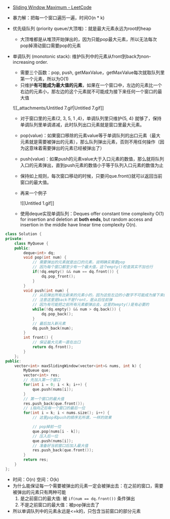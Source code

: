 - [Sliding Window Maximum - LeetCode](https://leetcode.com/problems/sliding-window-maximum/description/)
- 暴力解：把每一个窗口遍历一遍，时间O(n * k)
- 优先级队列 (priority queue/大顶堆)：就是最大元素永远为root的heap
    - 大顶堆都是从堆顶开始弹出的，因为只能pop最大元素，所以无法每次pop掉滑动窗口需要pop的元素
- 单调队列 (monotonic stack): 维护队列中的元素从front到back为non-increasing order. 
    
    - 需要三个函数：pop, push, getMaxValue，getMaxValue每次就取队列里第一个元素，所以为O(1)
    - 只维护**有可能成为最大值的元素**，如果在一个窗口中，左边的元素比一个右边的元素小，那左边的这个元素就不可能成为接下来任何一个窗口的最大值
    
    ![[_attachments/Untitled 7.gif|Untitled 7.gif]]
    
    - 对于窗口里的元素{2, 3, 5, 1 ,4}，单调队列里只维护{5, 4} 就够了，保持单调队列里单调递减，此时队列出口元素就是窗口里最大元素。
    - pop(value)：如果窗口移除的元素value等于单调队列的出口元素（最大元素就是需要被弹出的元素），那么队列弹出元素，否则不用任何操作（因为这意味着需要弹出的元素已经被弹出了）
    - push(value)：如果push的元素value大于入口元素的数值，那么就将队列入口的元素弹出，直到push元素的数值小于等于队列入口元素的数值为止
    - 保持如上规则，每次窗口移动的时候，只要问que.front()就可以返回当前窗口的最大值。
    - 再来一个例子
        
        ![[Untitled 1.gif]]
        
    - 使用deque实现单调队列：Deques offer constant time complexity O(1) for insertion and deletion at **both ends**, but random access and insertion in the middle have linear time complexity O(n).

```C++
class Solution {
private:
    class MyQueue {
    public:
        deque<int> dq;
        void pop(int num) {
            // 需要弹出的元素就是出口的元素，说明确实需要pop
            // 因为每个窗口都至少有一个最大值，这个empty()检查其实不加也行
            if(!dq.empty() && num == dq.front()) {
                dq.pop_front();
            }
        }
        void push(int num) {
            // 从后弹出所有比新来的元素小的，因为这些左边的小数字不可能成为接下来的最大值了
            // 注意这里是back不是front，是从后往前弹
            // 因为有可能把之前所有元素都弹出去，这里的empty()是有必要的
            while(!dq.empty() && num > dq.back()) {
                dq.pop_back();
            }
            // 最后加入新元素
            dq.push_back(num);
        }
        int front() {
            // 保证最大元素一直在出口
            return dq.front();
        }
    };
public:
    vector<int> maxSlidingWindow(vector<int>& nums, int k) {
        MyQueue que;
        vector<int> res;
        // 先加入第一个窗口
        for(int i = 0; i < k; i++) {
            que.push(nums[i]);
        }
        // 第一个窗口的最大值
        res.push_back(que.front());
        // i指向之后每一个窗口的最后一位
        for(int i = k; i < nums.size(); i++) {
            // 这里pop和push的顺序无所谓，一样的效果

            // pop掉前一位
            que.pop(nums[i - k]);
            // 压入后一位
            que.push(nums[i]);
            // 准备好当前窗口后加入最大值
            res.push_back(que.front());
        }
        return res;
    }
};
```

- 时间：O(n) 空间：O(k)
- 为什么能保证每一个需要被弹出的元素一定会被弹出去：在之前的窗口，需要被弹出的元素只有两种可能
    1. 是之前窗口的最大值: 被 `if(num == dq.front())` 条件弹出
    2. 不是之前窗口的最大值：被pop弹出去了
- 所以单调队列中的元素永远是<=k的，只包含当前窗口的部分元素